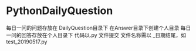 # PythonDailyQuestion
每日一问的问题存放在 DailyQuestion目录下
在Answer目录下创建个人目录
每日一问的回答存放在个人目录下
代码以.py 文件提交
文件名称需以 _日期结尾，如test_20190517.py
